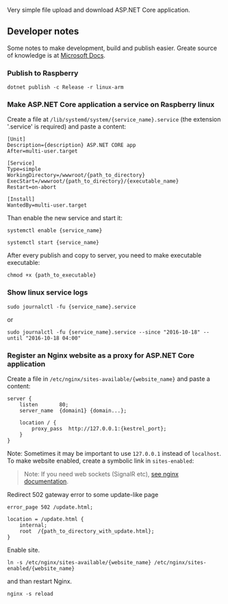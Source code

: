 Very simple file upload and download ASP.NET Core application.

## Developer notes

Some notes to make development, build and publish easier.
Greate source of knowledge is at [Microsoft Docs](https://docs.microsoft.com/en-us/aspnet/core/publishing/linuxproduction).

### Publish to Raspberry

```
dotnet publish -c Release -r linux-arm
```

### Make ASP.NET Core application a service on Raspberry linux

Create a file at `/lib/systemd/system/{service_name}.service` (the extension '.service' is required) and paste a content:

```
[Unit]
Description={description} ASP.NET CORE app
After=multi-user.target

[Service]
Type=simple
WorkingDirectory=/wwwroot/{path_to_directory}
ExecStart=/wwwroot/{path_to_directory}/{executable_name}
Restart=on-abort

[Install]
WantedBy=multi-user.target
```

Than enable the new service and start it:

```
systemctl enable {service_name}

systemctl start {service_name}
```

After every publish and copy to server, you need to make executable executable:

```
chmod +x {path_to_executable}
```

### Show linux service logs

```
sudo journalctl -fu {service_name}.service
```

or 

```
sudo journalctl -fu {service_name}.service --since "2016-10-18" --until "2016-10-18 04:00"
```

### Register an Nginx website as a proxy for ASP.NET Core application

Create a file in `/etc/nginx/sites-available/{website_name}` and paste a content:

```
server {
    listen       80;
    server_name  {domain1} {domain...};

    location / {
        proxy_pass  http://127.0.0.1:{kestrel_port};
    }
}
```

Note: Sometimes it may be important to use `127.0.0.1` instead of `localhost`.
To make website enabled, create a symbolic link in `sites-enabled`:

> Note: If you need web sockets (SignalR etc), [see nginx documentation](https://www.nginx.com/blog/websocket-nginx/).

Redirect 502 gateway error to some update-like page

```
error_page 502 /update.html;

location = /update.html {
    internal;
    root  /{path_to_directory_with_update.html};
}

```

Enable site.

```
ln -s /etc/nginx/sites-available/{website_name} /etc/nginx/sites-enabled/{website_name}
```

and than restart Nginx.

```
nginx -s reload
```
